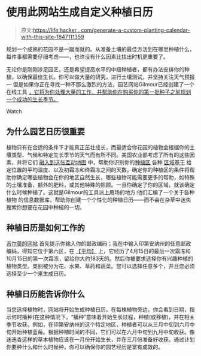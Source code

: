 # 使用此网站生成自定义种植日历

> 原文:[https://life hacker . com/generate-a-custom-planting-calendar-with-this-site-1847111359](https://lifehacker.com/generate-a-custom-planting-calendar-with-this-site-1847111359)

规划一个成熟的花园不是一蹴而就的。从准备土壤的最佳方法到在哪里种植什么，每件事都需要仔细考虑——，也许没有什么因素比找出时机更重要了。

无论你是刚刚涉足园艺，还是希望提高水平的中级种植者，都有办法安排你的种植，以确保最佳生长。你可以做大量的研究，进行土壤测试，并坚持关注天气预报— 但是如果你正在寻找一种不那么激烈的方法，园艺网站Gilmour已经创建了一个在线工具 [，它将为你处理大量的工作，并帮助你在购买你的第一批种子之前规划一个成功的生长季节。](https://gilmour.com/planting-calendar)

Watch

## 为什么园艺日历很重要

植物只有在合适的条件下才能真正茁壮成长，而最适合你花园的植物会根据你的土壤类型、气候和特定生长季节的天气而有所不同。美国农业部考虑了所有的这些因素，并将它们 [融入到这张互动地图](https://planthardiness.ars.usda.gov/PHZMWeb/InteractiveMap.aspx) 中，帮助你识别你的[种植区](https://planthardiness.ars.usda.gov/PHZMWeb/InteractiveMap.aspx) 各种 [区域基于](https://mauroseed.com/pages/usda-planting-zone-map?gclid=CjwKCAjwwqaGBhBKEiwAMk-FtBuyD8yBlORsoPjggp-0dY_1GlEiLBsin1CmVVL_WyXefOCJokafCxoCh2IQAvD_BwE) 给定位置的平均温度、以及初霜冻和终霜冻之间的天数。确定你的种植区的条件将帮助你确定哪些植物会在你的地区自然生长，哪些植物可能需要更多的帮助，如特殊的土壤准备，额外的肥料，或其他特殊的照顾。一旦你确定了你的区域，就该确定什么时候种植了。这就是Gilmour的工具派上用场的地方:他们汇编了一个关于各种植物 的信息数据库，帮助你创建一个个性化的种植日历——而不会在杂草中迷失搜索你想要在花园中种植的一切。

## 种植日历是如何工作的

[吉尔莫的网站](https://gilmour.com/planting-calendar) 首先提示你输入你的邮政编码；我在中输入印第安纳州的任意邮政编码，得知它位于第六区，在 [【平均】](https://mauroseed.com/pages/usda-planting-zone-map?gclid=CjwKCAjwwqaGBhBKEiwAMk-FtBuyD8yBlORsoPjggp-0dY_1GlEiLBsin1CmVVL_WyXefOCJokafCxoCh2IQAvD_BwE) 上，它经历了4月15日的最后一次霜冻和10月15日的第一次霜冻，留给你大约183天的。然后你被要求选择你有兴趣种植的植物类型。类别被分为花、水果、草药和蔬菜。您可以选择任意多个，并且您必须选择至少一个来生成日历。

## 种植日历能告诉你什么

当您选择植物时，网站将开始生成种植日历。在每株植物旁边，你会看到日期，指示何时播种(在这种情况下，“播种”意味着开始生长过程，种植(或移植)，并在相关季节收获。例如，在印第安纳州的这个特定地区，种植者可以从三月中旬到六月中旬开始种植蓝莓。根据种植时间的不同，它们可以在六月中旬到九月中旬收获。像迷迭香这样的草本植物应该在一月份开始生长，并在三月份准备好收获。通过计划你要种什么和什么时候种，你可以确保你的园艺经历是富有成效的。